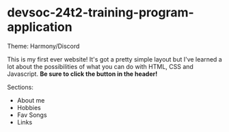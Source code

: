 # devsoc-24t2-training-program-application

Theme: Harmony/Discord

This is my first ever website! It's got a pretty simple layout but I've learned a lot about the possibilities of what you can do with HTML, CSS and Javascript. **Be sure to click the button in the header!**

Sections:
- About me
- Hobbies
- Fav Songs
- Links